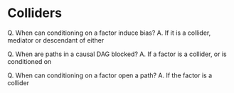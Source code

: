 # Colliders
Q. When can conditioning on a factor induce bias?
A. If it is a collider, mediator or descendant of either

Q. When are paths in a causal DAG blocked?
A. If a factor is a collider, or is conditioned on

Q. When can conditioning on a factor open a path?
A. If the factor is a collider

<!-- {BearID:8E664430-54C9-487C-A65A-8F30DE1C694B-2458-00000CC3553F98BA} -->
